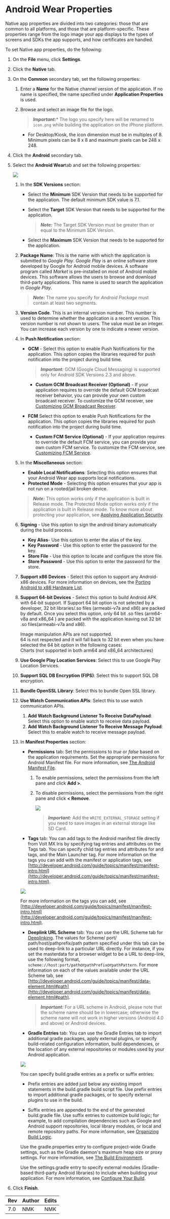                            

Android Wear Properties
=======================

Native app properties are divided into two categories: those that are common to all platforms, and those that are platform-specific. These properties range from the logo image your app displays to the types of screens and SDKs the app supports, and how certificates are handled.

To set Native app properties, do the following:

1.  On the **File** menu, click **Settings**.
2.  Click the **Native** tab.
3.  On the **Common** secondary tab, set the following properties:
    1.  Enter a **Name** for the Native channel version of the application. If no name is specified, the name specified under **Application Properties** is used.
    2.  Browse and select an image file for the logo.
        
        > **_Important:_***   The logo you specify here will be renamed to `icon.png` while building the application on the iPhone platform.
        *   For Desktop/Kiosk, the icon dimension must be in multiples of 8. Minimum pixels can be 8 x 8 and maximum pixels can be 248 x 248.
        
4.  Click the **Android** secondary tab.
    
5.  Select the **Android Wear**tab and set the following properties:
    
    ![](Resources/Images/AndroidWear_Properties_699x569.png)
    
    1.  In the **SDK Versions** section:
        
        *   Select the **Minimum** SDK Version that needs to be supported for the application. The default minimum SDK value is 7.1.
        
        *   Select the **Target** SDK Version that needs to be supported for the application.
            
            > **_Note:_** The Target SDK Version must be greater than or equal to the Minimum SDK Version.
            
        *   Select the **Maximum** SDK Version that needs to be supported for the application.
    2.  **Package Name**: This is the name with which the application is submitted to _Google Play_. _Google Play_ is an online software store developed by Google for Android mobile devices. A software program called _Market_ is pre-installed on most of Android mobile devices. This software allows the users to browse and download third-party applications. This name is used to search the application in _Google Play_.
        
        > **_Note:_** The name you specify for _Android Package_ must contain at least two segments.
        
    3.  **Version Code**. This is an internal version number. This number is used to determine whether the application is a recent version. This version number is not shown to users. The value must be an integer. You can increase each version by one to indicate a newer version.
    4.  In **Push Notification** section:
        *   **GCM** - Select this option to enable Push Notifications for the application. This option copies the libraries required for push notification into the project during build time.
            
            > **_Important:_** GCM (Google Cloud Messaging) is supported only for Android SDK Versions 2.3 and above.
            
            *   **Custom GCM Broadcast Receiver (Optional)** - If your application requires to override the default GCM broadcast receiver behavior, you can provide your own custom broadcast receiver. To customize the GCM receiver, see [Customizing GCM Broadcast Receiver](Custom_GCM.md).
        *   **FCM** Select this option to enable Push Notifications for the application. This option copies the libraries required for push notification into the project during build time.
            *   **Custom FCM Service (Optional)** - If your application requires to override the default FCM service, you can provide your own custom FCM service. To customize the FCM service, see [Customizing FCM Service](Custom_FCM.md).
    5.  In the **Miscellaneous** section:
        *   **Enable Local Notifications**: Selecting this option ensures that your Android Wear app supports local notifications.
        *   **Protected Mode** - Selecting this option ensures that your app is not run on a rooted/jail broken device.
        
        > **_Note:_** This option works only if the application is built in Release mode. The Protected Mode option works only if the application is built in Release mode. To know more about protecting your application, see [Applying Application Security](ApplicationSecurity.md).
        
    6.  **Signing** - Use this option to sign the android binary automatically during the build process.
        *   **Key Alias**\- Use this option to enter the alias of the key.
        *   **Key Password** - Use this option to enter the password for the key.
        *   **Store File** - Use this option to locate and configure the store file.
        *   **Store Password** - Use this option to enter the password for the store.
    <!-- 7.  **Support x86 Devices** - Select this option to support any Android-x86 devices. For more information on devices, see the [Porting Android to x86 Hardware List](http://www.android-x86.org/hardware-list). -->
    7.  **Support x86 Devices** - Select this option to support any Android-x86 devices. For more information on devices, see the [Porting Android to x86 Hardware List](https://www.android-x86.org/).
    8.  **Support 64-bit Devices** - Select this option to build Android APK with 64-bit support. If Support 64 bit option is not selected by a developer, 32 bit libraries/.so files (armeabi-v7a and x86) are packed by default. Once you select this option, only 64 bit .so files (arm64-v8a and x86\_64 ) are packed with the application leaving out 32 bit .so files(armeabi-v7a and x86).  
          
        Image manipulation APIs are not supported.  
        64 is not respected and it will fall back to 32 bit even when you have selected the 64 bit option in the following cases:  
        Charts (not supported in both arm64 and x86\_64 architectures)  
        
    9.  **Use Google Play Location Services**: Select this to use Google Play Location Services.
    10. **Support SQL DB Encryption (FIPS)**: Select this to support SQL DB encryption.
    11. **Bundle OpenSSL Library**: Select this to bundle Open SSL library.
    12. **Use Watch Communication APIs**: Select this to use watch communication APIs.
        1.  **Add Watch Background Listener To Receive DataPayload**: Select this option to enable watch to receive data payload.
        2.  **Add Watch Background Listener To Receive Message Payload**: Select this to enable watch to receive message payload.  
            
    13. In **Manifest Properties** section:
        *   **Permissions** tab: Set the permissions to _true_ or _false_ based on the application requirements. Set the appropriate permissions for Android Manifest file. For more information, see [The Android Manifest File](AndroidManifest_File.md).
            
            1.  To enable permissions, select the permissions from the left pane and click **Add >**.
            2.  To disable permissions, select the permissions from the right pane and click **< Remove**.
                
                ![](Resources/Images/manifest_permissions_442x250.png)
                
                > **_Important:_** Add the `WRITE_EXTERNAL_STORAGE` setting if you need to save images in an external storage like SD Card.
                
        *   **Tags** tab: You can add tags to the Android manifest file directly from Volt MX Iris by specifying tag entries and attributes on the Tags tab. You can specify child tag entries and attributes for <manifest> and <application> tags, and the Main Launcher <activity> tag. For more information on the tags you can add with the manifest or application tags, see [http://developer.android.com/guide/topics/manifest/manifest-intro.html](http://developer.android.com/guide/topics/manifest/manifest-intro.html).
        
        ![](Resources/Images/Manifest_Tags.PNG)
        
        For more information on the tags you can add, see [http://developer.android.com/guide/topics/manifest/manifest-intro.html](http://developer.android.com/guide/topics/manifest/manifest-intro.html).
        
        *   **Deeplink URL Scheme** tab: You can use the URL Scheme tab for [Deeplinking](AppServiceEvent.md). The values for Scheme/ port/ path/host/pathprefix/path pattern specified under this tab can be used to deep-link to a particular URL directly. For instance, if you set the masterdata for a browser widget to be a URL to deep-link, use the following format, `scheme://host:port/path`_or_`pathPrefix`_or_`pathPattern`. For more information on each of the values available under the URL Scheme tab, see [http://developer.android.com/guide/topics/manifest/data-element.html#path](http://developer.android.com/guide/topics/manifest/data-element.html#path).
            
            > **_Important:_** For a URL scheme in Android, please note that the scheme name should be in lowercase; otherwise the scheme name will not work in higher versions (Android 4.0 and above) or Android devices.
            
        *   **Gradle Entries** tab: You can use the Gradle Entries tab to import additional gradle packages, apply external plugins, or specify build-related configuration information, build dependencies, or the location of any external repositories or modules used by your Android application.
        
        ![](Resources/Images/ManifestGradleEntries1.PNG)
        
        You can specify build.gradle entries as a prefix or suffix entries:
        
        *   Prefix entries are added just below any existing import statements in the build.gradle build script file. Use prefix entries to import additional gradle packages, or to specify external plugins to use in the build.
        
        *   Suffix entries are appended to the end of the generated build.gradle file. Use suffix entries to customize build logic; for example, to add compilation dependencies such as Google and Android support repositories, local library modules, or local and remote repository paths. For more information, see [Organizing Build Logic](https://docs.gradle.org/current/userguide/organizing_build_logic.md).
        
        Use the gradle.properties entry to configure project-wide Gradle settings, such as the Gradle daemon's maximum heap size or proxy settings. For more information, see [The Build Environment](https://docs.gradle.org/current/userguide/build_environment.md).
        
        Use the settings.gradle entry to specify external modules (Gradle-based third-party Android libraries) to include when building your application. For more information, see [Configure Your Build](https://developer.android.com/studio/build/index.md).
        
6.  Click **Finish**.

  
| Rev | Author | Edits |
| --- | --- | --- |
| 7.0 | NMK | NMK |
